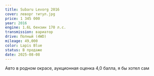 ```yaml
---
title: Subaru Levorg 2016
cover: леворг титул.jpg
price: 1 345 000
year: 2016
engine: 1.6L бензин 170 л.с.
transmission: вариатор
drive: Полный (4WD)
mileage: 49,000
color: Lapis Blue
status: В продаже
date: 2025-08-08
---
```


Авто в родном окрасе, аукционная оценка 4,0 балла, я бы хотел сам
